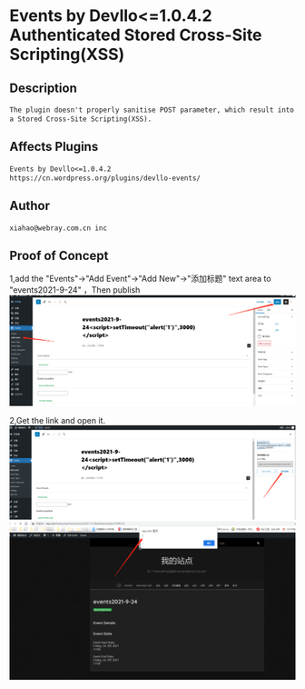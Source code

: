 # Events by Devllo<=1.0.4.2 Authenticated Stored Cross-Site Scripting(XSS)
## Description
    The plugin doesn't properly sanitise POST parameter, which result into a Stored Cross-Site Scripting(XSS).
## Affects Plugins
    Events by Devllo<=1.0.4.2
    https://cn.wordpress.org/plugins/devllo-events/
## Author
    xiahao@webray.com.cn inc  
## Proof of Concept
1,add the "Events"->"Add Event"->"Add New"->"添加标题" text area to "events2021-9-24<script>setTimeout("alert('1')",3000)</script>" ，Then publish
![blockchain](https://github.com/xiahao90/CVEproject/blob/main/imgs/20210924174011.png "Events by Devllo<=1.0.4.2 Authenticated Stored Cross-Site Scripting(XSS)")

2,Get the link and open it.
![blockchain](https://github.com/xiahao90/CVEproject/blob/main/imgs/20210924174031.png "Events by Devllo<=1.0.4.2 Authenticated Stored Cross-Site Scripting(XSS)")
![blockchain](https://github.com/xiahao90/CVEproject/blob/main/imgs/20210924174116.png "Events by Devllo<=1.0.4.2 Authenticated Stored Cross-Site Scripting(XSS)")
